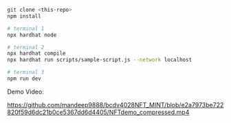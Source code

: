 ```bash
git clone <this-repo>
npm install

# terminal 1
npx hardhat node

# terminal 2
npx hardhat compile
npx hardhat run scripts/sample-script.js --network localhost

# terminal 3
npm run dev
```

Demo Video:

https://github.com/mandeep9888/bcdv4028NFT_MINT/blob/e2a7973be722820f59d6dc21b0ce5367dd6d4405/NFTdemo_compressed.mp4
